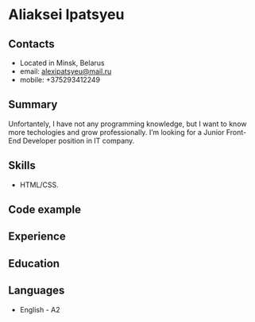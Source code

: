 # Aliaksei Ipatsyeu

## Contacts
* Located in Minsk, Belarus
* email: alexipatsyeu@mail.ru
* mobile: +375293412249

## Summary
Unfortantely, I have not any programming knowledge, but I want to know more techologies and grow professionally. I’m looking for a Junior Front-End Developer position in IT company.

## Skills
* HTML/CSS.

## Code example


## Experience


## Education


## Languages
* English - A2